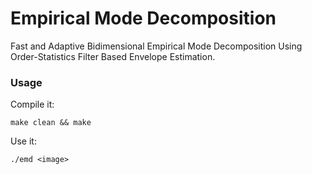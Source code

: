Empirical Mode Decomposition
============================

Fast and Adaptive Bidimensional Empirical Mode Decomposition Using Order-Statistics Filter Based Envelope Estimation.


### Usage

Compile it:

    make clean && make

Use it:

    ./emd <image>
